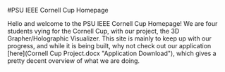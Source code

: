 
#PSU IEEE Cornell Cup Homepage

Hello and welcome to the PSU IEEE Cornell Cup Homepage! We are four students vying for the Cornell Cup, with our project, the 3D Grapher/Holographic Visualizer. This site is mainly to keep up with our progress, and while it is being built, why not check out our application [here](Cornell Cup Project.docx "Application Download"), which gives a pretty decent overview of what we are doing.
